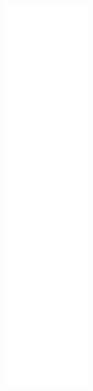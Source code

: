 <div style="text-align:center"><img src="https://raw.githubusercontent.com/issac4892/issac4892/main/github-metrics.svg"></div>
 

